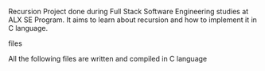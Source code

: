 Recursion
Project done during Full Stack Software Engineering studies at ALX SE Program. It aims to learn about recursion and how to implement it in C language.

files

All the following files are written and compiled in C language
